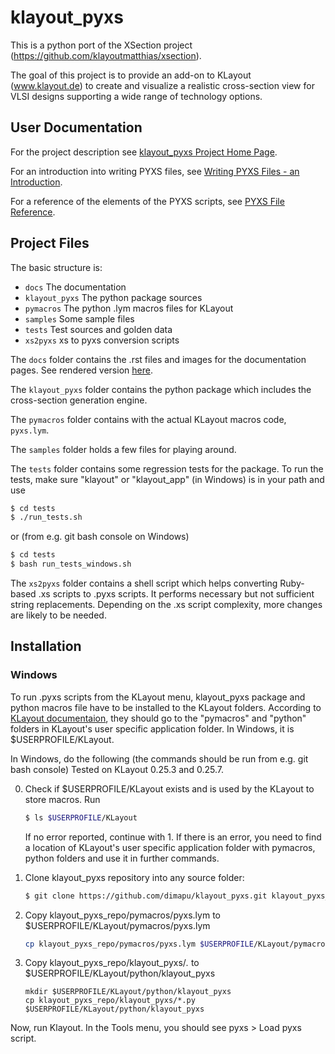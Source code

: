 # klayout_pyxs

This is a python port of the XSection project 
(https://github.com/klayoutmatthias/xsection). 

The goal of this project is to provide an add-on to KLayout (www.klayout.de) to 
create and visualize a realistic cross-section view for VLSI designs 
supporting a wide range of technology options.

## User Documentation

For the project description see [klayout_pyxs Project Home Page](https://github.com/dimapu/klayout_pyxs).

For an introduction into writing PYXS files, see 
[Writing PYXS Files - an Introduction](https://klayout-pyxs.readthedocs.io/en/latest/DocIntro.html).

For a reference of the elements of the PYXS scripts, see 
[PYXS File Reference](https://klayout-pyxs.readthedocs.io/en/latest/DocReference.html).

## Project Files

The basic structure is:

 * `docs` The documentation
 * `klayout_pyxs` The python package sources
 * `pymacros` The python .lym macros files for KLayout 
 * `samples` Some sample files
 * `tests` Test sources and golden data
 * `xs2pyxs` xs to pyxs conversion scripts

The `docs` folder contains the .rst files and images for the documentation 
pages. See rendered version [here](https://klayout-pyxs.readthedocs.io/en/latest). 

The `klayout_pyxs` folder contains the python package which includes 
the cross-section generation engine. 

The `pymacros` folder contains with the actual KLayout macros code,
`pyxs.lym`. 

The `samples` folder holds a few files for playing around.

The `tests` folder contains some regression tests for the package. 
To run the tests, make sure "klayout" or "klayout_app" (in Windows) 
is in your path and use

```sh
$ cd tests
$ ./run_tests.sh
```

or (from e.g. git bash console on Windows) 

```bash
$ cd tests
$ bash run_tests_windows.sh
```

The `xs2pyxs` folder contains a shell script which helps converting 
Ruby-based .xs scripts to .pyxs scripts. It performs necessary but not
sufficient string replacements. Depending on the .xs script complexity, 
more changes are likely to be needed.

## Installation

### Windows

To run .pyxs scripts from the KLayout menu, klayout_pyxs package and 
python macros file have to be installed to the KLayout folders. 
According to [KLayout documentaion](https://www.klayout.de/doc-qt4/about/macro_editor.html), 
they should go to the "pymacros" and "python" folders in KLayout's user 
specific application folder. In Windows, it is $USERPROFILE/KLayout.

In Windows, do the following (the commands should be run from e.g.
git bash console) Tested on KLayout 0.25.3 and 0.25.7. 

0. Check if $USERPROFILE/KLayout exists and is used by the KLayout to 
store macros. Run 

    ```sh
    $ ls $USERPROFILE/KLayout
    ```

    If no error reported, continue with 1. If there is an error, you need to 
    find a location of KLayout's user specific application folder 
    with pymacros, python folders and use it in further commands.

1. Clone klayout_pyxs repository into any source folder:

    ```sh
    $ git clone https://github.com/dimapu/klayout_pyxs.git klayout_pyxs_repo
    ```

2. Copy klayout_pyxs_repo/pymacros/pyxs.lym to $USERPROFILE/KLayout/pymacros/pyxs.lym

    ```sh
    cp klayout_pyxs_repo/pymacros/pyxs.lym $USERPROFILE/KLayout/pymacros/pyxs.lym
    ``` 

3. Copy klayout_pyxs_repo/klayout_pyxs/*.* to $USERPROFILE/KLayout/python/klayout_pyxs

    ```
    mkdir $USERPROFILE/KLayout/python/klayout_pyxs
    cp klayout_pyxs_repo/klayout_pyxs/*.py $USERPROFILE/KLayout/python/klayout_pyxs
    ```

Now, run Klayout. In the Tools menu, you should see pyxs > Load pyxs script. 
